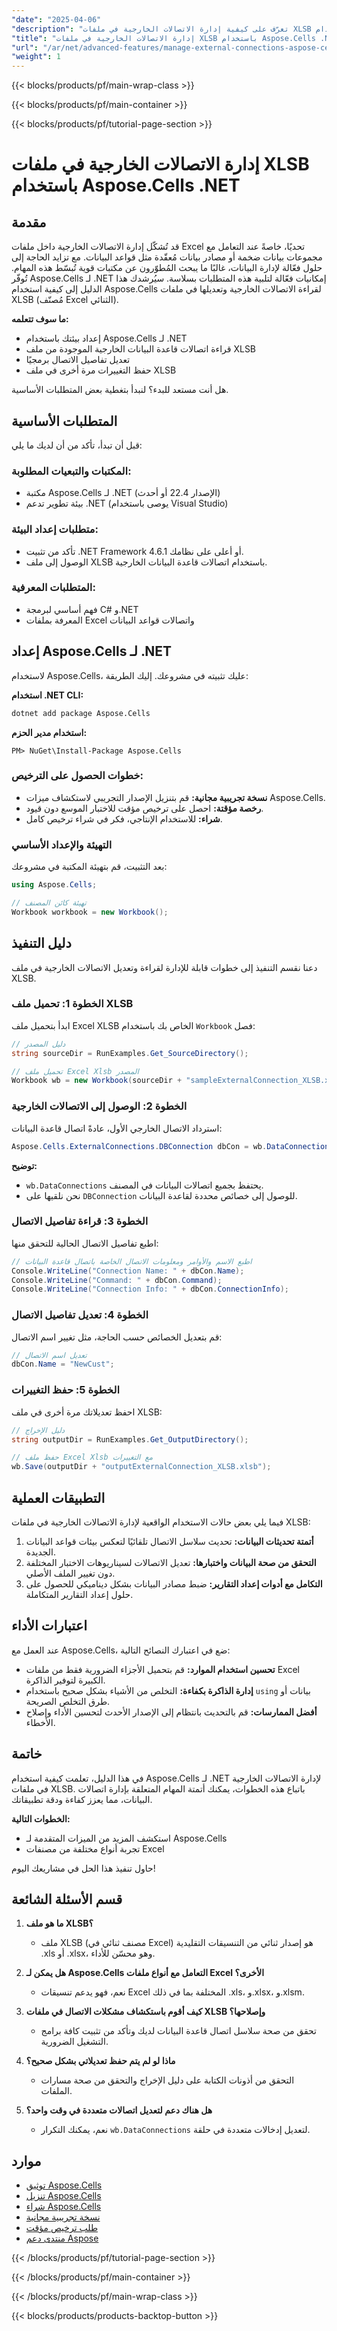 ```yaml
---
"date": "2025-04-06"
"description": "تعرّف على كيفية إدارة الاتصالات الخارجية في ملفات XLSB باستخدام Aspose.Cells لـ .NET. يغطي هذا الدليل قراءة اتصالات قواعد البيانات وتعديلها وحفظها بكفاءة."
"title": "إدارة الاتصالات الخارجية في ملفات XLSB باستخدام Aspose.Cells .NET - دليل شامل"
"url": "/ar/net/advanced-features/manage-external-connections-aspose-cells-net-xlsb/"
"weight": 1
---
```


{{< blocks/products/pf/main-wrap-class >}}

{{< blocks/products/pf/main-container >}}

{{< blocks/products/pf/tutorial-page-section >}}


# إدارة الاتصالات الخارجية في ملفات XLSB باستخدام Aspose.Cells .NET

## مقدمة
قد تُشكّل إدارة الاتصالات الخارجية داخل ملفات Excel تحديًا، خاصةً عند التعامل مع مجموعات بيانات ضخمة أو مصادر بيانات مُعقّدة مثل قواعد البيانات. مع تزايد الحاجة إلى حلول فعّالة لإدارة البيانات، غالبًا ما يبحث المُطوّرون عن مكتبات قوية تُبسّط هذه المهام. تُوفّر Aspose.Cells لـ .NET إمكانيات فعّالة لتلبية هذه المتطلبات بسلاسة. سيُرشدك هذا الدليل إلى كيفية استخدام Aspose.Cells لقراءة الاتصالات الخارجية وتعديلها في ملفات XLSB (مُصنّف Excel الثنائي).

**ما سوف تتعلمه:**
- إعداد بيئتك باستخدام Aspose.Cells لـ .NET
- قراءة اتصالات قاعدة البيانات الخارجية الموجودة من ملف XLSB
- تعديل تفاصيل الاتصال برمجيًا
- حفظ التغييرات مرة أخرى في ملف XLSB

هل أنت مستعد للبدء؟ لنبدأ بتغطية بعض المتطلبات الأساسية.

## المتطلبات الأساسية
قبل أن تبدأ، تأكد من أن لديك ما يلي:

### المكتبات والتبعيات المطلوبة:
- مكتبة Aspose.Cells لـ .NET (الإصدار 22.4 أو أحدث)
- بيئة تطوير تدعم .NET (يوصى باستخدام Visual Studio)

### متطلبات إعداد البيئة:
- تأكد من تثبيت .NET Framework 4.6.1 أو أعلى على نظامك.
- الوصول إلى ملف XLSB باستخدام اتصالات قاعدة البيانات الخارجية.

### المتطلبات المعرفية:
- فهم أساسي لبرمجة C# و.NET
- المعرفة بملفات Excel واتصالات قواعد البيانات

## إعداد Aspose.Cells لـ .NET
لاستخدام Aspose.Cells، عليك تثبيته في مشروعك. إليك الطريقة:

**استخدام .NET CLI:**
```bash
dotnet add package Aspose.Cells
```

**استخدام مدير الحزم:**
```shell
PM> NuGet\Install-Package Aspose.Cells
```

### خطوات الحصول على الترخيص:
- **نسخة تجريبية مجانية:** قم بتنزيل الإصدار التجريبي لاستكشاف ميزات Aspose.Cells.
- **رخصة مؤقتة:** احصل على ترخيص مؤقت للاختبار الموسع دون قيود.
- **شراء:** للاستخدام الإنتاجي، فكر في شراء ترخيص كامل.

### التهيئة والإعداد الأساسي
بعد التثبيت، قم بتهيئة المكتبة في مشروعك:

```csharp
using Aspose.Cells;

// تهيئة كائن المصنف
Workbook workbook = new Workbook();
```

## دليل التنفيذ
دعنا نقسم التنفيذ إلى خطوات قابلة للإدارة لقراءة وتعديل الاتصالات الخارجية في ملف XLSB.

### الخطوة 1: تحميل ملف XLSB
ابدأ بتحميل ملف Excel XLSB الخاص بك باستخدام `Workbook` فصل:

```csharp
// دليل المصدر
string sourceDir = RunExamples.Get_SourceDirectory();

// تحميل ملف Excel Xlsb المصدر
Workbook wb = new Workbook(sourceDir + "sampleExternalConnection_XLSB.xlsb");
```

### الخطوة 2: الوصول إلى الاتصالات الخارجية
استرداد الاتصال الخارجي الأول، عادةً اتصال قاعدة البيانات:

```csharp
Aspose.Cells.ExternalConnections.DBConnection dbCon = wb.DataConnections[0] as Aspose.Cells.ExternalConnections.DBConnection;
```

**توضيح:** 
- `wb.DataConnections` يحتفظ بجميع اتصالات البيانات في المصنف.
- نحن نلقيها على `DBConnection` للوصول إلى خصائص محددة لقاعدة البيانات.

### الخطوة 3: قراءة تفاصيل الاتصال
اطبع تفاصيل الاتصال الحالية للتحقق منها:

```csharp
// اطبع الاسم والأوامر ومعلومات الاتصال الخاصة باتصال قاعدة البيانات
Console.WriteLine("Connection Name: " + dbCon.Name);
Console.WriteLine("Command: " + dbCon.Command);
Console.WriteLine("Connection Info: " + dbCon.ConnectionInfo);
```

### الخطوة 4: تعديل تفاصيل الاتصال
قم بتعديل الخصائص حسب الحاجة، مثل تغيير اسم الاتصال:

```csharp
// تعديل اسم الاتصال
dbCon.Name = "NewCust";
```

### الخطوة 5: حفظ التغييرات
احفظ تعديلاتك مرة أخرى في ملف XLSB:

```csharp
// دليل الإخراج
string outputDir = RunExamples.Get_OutputDirectory();

// حفظ ملف Excel Xlsb مع التغييرات
wb.Save(outputDir + "outputExternalConnection_XLSB.xlsb");
```

## التطبيقات العملية
فيما يلي بعض حالات الاستخدام الواقعية لإدارة الاتصالات الخارجية في ملفات XLSB:

1. **أتمتة تحديثات البيانات:** تحديث سلاسل الاتصال تلقائيًا لتعكس بيئات قواعد البيانات الجديدة.
2. **التحقق من صحة البيانات واختبارها:** تعديل الاتصالات لسيناريوهات الاختبار المختلفة دون تغيير الملف الأصلي.
3. **التكامل مع أدوات إعداد التقارير:** ضبط مصادر البيانات بشكل ديناميكي للحصول على حلول إعداد التقارير المتكاملة.

## اعتبارات الأداء
عند العمل مع Aspose.Cells، ضع في اعتبارك النصائح التالية:

- **تحسين استخدام الموارد:** قم بتحميل الأجزاء الضرورية فقط من ملفات Excel الكبيرة لتوفير الذاكرة.
- **إدارة الذاكرة بكفاءة:** التخلص من الأشياء بشكل صحيح باستخدام `using` بيانات أو طرق التخلص الصريحة.
- **أفضل الممارسات:** قم بالتحديث بانتظام إلى الإصدار الأحدث لتحسين الأداء وإصلاح الأخطاء.

## خاتمة
في هذا الدليل، تعلمت كيفية استخدام Aspose.Cells لـ .NET لإدارة الاتصالات الخارجية في ملفات XLSB. باتباع هذه الخطوات، يمكنك أتمتة المهام المتعلقة بإدارة اتصالات البيانات، مما يعزز كفاءة ودقة تطبيقاتك.

**الخطوات التالية:**
- استكشف المزيد من الميزات المتقدمة لـ Aspose.Cells
- تجربة أنواع مختلفة من مصنفات Excel

حاول تنفيذ هذا الحل في مشاريعك اليوم!

## قسم الأسئلة الشائعة
1. **ما هو ملف XLSB؟**
   - ملف XLSB (مصنف ثنائي في Excel) هو إصدار ثنائي من التنسيقات التقليدية .xls أو .xlsx، وهو محسّن للأداء.

2. **هل يمكن لـ Aspose.Cells التعامل مع أنواع ملفات Excel الأخرى؟**
   - نعم، فهو يدعم تنسيقات Excel المختلفة بما في ذلك .xls، و.xlsx، و.xlsm.

3. **كيف أقوم باستكشاف مشكلات الاتصال في ملفات XLSB وإصلاحها؟**
   - تحقق من صحة سلاسل اتصال قاعدة البيانات لديك وتأكد من تثبيت كافة برامج التشغيل الضرورية.

4. **ماذا لو لم يتم حفظ تعديلاتي بشكل صحيح؟**
   - التحقق من أذونات الكتابة على دليل الإخراج والتحقق من صحة مسارات الملفات.

5. **هل هناك دعم لتعديل اتصالات متعددة في وقت واحد؟**
   - نعم، يمكنك التكرار `wb.DataConnections` لتعديل إدخالات متعددة في حلقة.

## موارد
- [توثيق Aspose.Cells](https://reference.aspose.com/cells/net/)
- [تنزيل Aspose.Cells](https://releases.aspose.com/cells/net/)
- [شراء Aspose.Cells](https://purchase.aspose.com/buy)
- [نسخة تجريبية مجانية](https://releases.aspose.com/cells/net/)
- [طلب ترخيص مؤقت](https://purchase.aspose.com/temporary-license/)
- [منتدى دعم Aspose](https://forum.aspose.com/c/cells/9)

{{< /blocks/products/pf/tutorial-page-section >}}

{{< /blocks/products/pf/main-container >}}

{{< /blocks/products/pf/main-wrap-class >}}

{{< blocks/products/products-backtop-button >}}